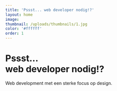 ```yaml
---
title: 'Pssst... web developer nodig!?'
layout: home
image:
thumbnail: /uploads/thumbnails/1.jpg
color: '#ffffff'
order: 1
---
```



# Pssst...<br>web developer nodig!?

Web development met een sterke focus op design.